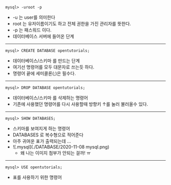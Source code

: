 ```
mysql> -uroot -p
```
+ -u 는 user를 의미한다
+ root 는 유저이름이기도 하고 전체 권한을 가진 관리자를 뜻한다.
+ -p 는 패스워드 이다.
+ 데이터베이스 서버에 들어온 단계
---

```
mysql> CREATE DATABASE opentutorials;
```
+ 데이터베이스/스키마 를 만드는 단계
+ 여기선 명령어를 모두 대문자로 쓰는듯 하다.
+ 명령어 끝에 세미콜론(;)은 필수다.
---

```
mysql> DROP DATABASE opentutorials;
```
+ 데이터베이스/스키마 를 삭제하는 명령어
+ 기존에 사용했던 명령어를 다시 사용할때 방향키 ↑를 눌러 불러올수 있다.
---

```
mysql> SHOW DATABASES;
```
+ 스키마를 보여지게 하는 명령어
+ DATABASES 로 복수형으로 적어준다
+ 아주 귀여운 표가 출력되는데 ...
+ ![.mysql](./DATABASE/2020-11-08 mysql.png)
  + 왜 나는 이미지 첨부가 안되는 걸까! ㅠ
---

```
mysql> USE opentutorials;
```
+ 표를 사용하기 위한 명령어
